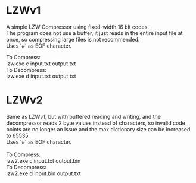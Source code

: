 # LZWv1
A simple LZW Compressor using fixed-width 16 bit codes.<br>
The program does not use a buffer, it just reads in the entire input file at once, so compressing large files is not recommended.<br>
Uses '#' as EOF character.<br>

To Compress:<br>
lzw.exe c input.txt output.txt<br>
To Decompress:<br>
lzw.exe d input.txt output.txt<br>

# LZWv2
Same as LZWv1, but with buffered reading and writing, and the decompressor reads 2 byte values instead of characters, so invalid code points are no longer an issue and the max dictionary size can be increased to 65535.<br>
Uses '#' as EOF character.<br>
<br>
To Compress:<br>
lzw2.exe c input.txt output.bin<br>
To Decompress:<br>
lzw2.exe d input.bin output.txt<br>
